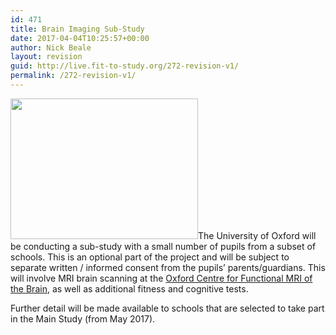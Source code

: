 ```yaml
---
id: 471
title: Brain Imaging Sub-Study
date: 2017-04-04T10:25:57+00:00
author: Nick Beale
layout: revision
guid: http://live.fit-to-study.org/272-revision-v1/
permalink: /272-revision-v1/
---
```

<img class="size-medium wp-image-211 alignleft" src="https://i1.wp.com/live.fit-to-study.org/wp-content/uploads/2017/03/pic2.png?resize=300%2C225" alt="" width="300" height="225" srcset="https://i0.wp.com/www.fit-to-study.org/wp-content/uploads/2017/03/pic2.png?resize=300%2C225&ssl=1 300w, https://i0.wp.com/www.fit-to-study.org/wp-content/uploads/2017/03/pic2.png?w=320&ssl=1 320w" sizes="(max-width: 300px) 100vw, 300px" data-recalc-dims="1" />The University of Oxford will be conducting a sub­-study with a small number of pupils from a subset of schools. This is an optional part of the project and will be subject to separate written / informed consent from the pupils&#8217; parents/guardians. This will involve MRI brain scanning at the [Oxford Centre for Functional MRI of the Brain](https://www.ndcn.ox.ac.uk/divisions/fmrib), as well as additional fitness and cognitive tests.

Further detail will be made available to schools that are selected to take part in the Main Study (from May 2017).